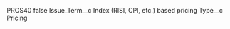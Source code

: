<?xml version="1.0" encoding="UTF-8"?>
<CustomMetadata xmlns="http://soap.sforce.com/2006/04/metadata" xmlns:xsi="http://www.w3.org/2001/XMLSchema-instance" xmlns:xsd="http://www.w3.org/2001/XMLSchema">
    <label>PROS40</label>
    <protected>false</protected>
    <values>
        <field>Issue_Term__c</field>
        <value xsi:type="xsd:string">Index (RISI, CPI, etc.) based pricing</value>
    </values>
    <values>
        <field>Type__c</field>
        <value xsi:type="xsd:string">Pricing</value>
    </values>
</CustomMetadata>
